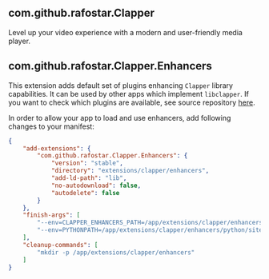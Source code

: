 ## com.github.rafostar.Clapper

Level up your video experience with a modern and user-friendly media player.

## com.github.rafostar.Clapper.Enhancers

This extension adds default set of plugins enhancing `Clapper` library capabilities.
It can be used by other apps which implement `libclapper`.
If you want to check which plugins are available, see source repository [here](https://github.com/Rafostar/clapper-enhancers).

In order to allow your app to load and use enhancers, add following changes to your manifest:

```json
{
    "add-extensions": {
        "com.github.rafostar.Clapper.Enhancers": {
            "version": "stable",
            "directory": "extensions/clapper/enhancers",
            "add-ld-path": "lib",
            "no-autodownload": false,
            "autodelete": false
        }
    },
    "finish-args": [
        "--env=CLAPPER_ENHANCERS_PATH=/app/extensions/clapper/enhancers/plugins",
        "--env=PYTHONPATH=/app/extensions/clapper/enhancers/python/site-packages"
    ],
    "cleanup-commands": [
        "mkdir -p /app/extensions/clapper/enhancers"
    ]
}
```
